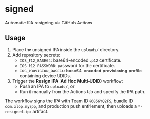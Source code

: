 # signed

Automatic IPA resigning via GitHub Actions.

## Usage
1. Place the unsigned IPA inside the `uploads/` directory.
2. Add repository secrets:
   - `IOS_P12_BASE64`: base64-encoded `.p12` certificate.
   - `IOS_P12_PASSWORD`: password for the certificate.
   - `IOS_PROVISION_BASE64`: base64-encoded provisioning profile containing device UDIDs.
3. Trigger the **Resign IPA (Ad Hoc Multi-UDID)** workflow:
   - Push an IPA to `uploads/`, or
   - Run it manually from the Actions tab and specify the IPA path.

The workflow signs the IPA with Team ID `66856YQ2FS`, bundle ID `com.xlop.myapp`,
and production push entitlement, then uploads a `*-resigned.ipa` artifact.
